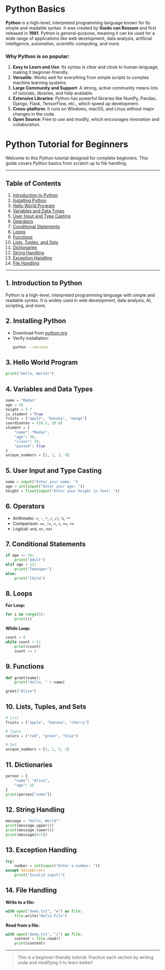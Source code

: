 # Python Basics

**Python** is a high-level, interpreted programming language known for its simple and readable syntax. It was created by **Guido van Rossum** and first released in **1991**. Python is general-purpose, meaning it can be used for a wide range of applications like web development, data analysis, artificial intelligence, automation, scientific computing, and more.

### Why Python is so popular:

1. **Easy to Learn and Use**: Its syntax is clear and close to human language, making it beginner-friendly.
2. **Versatile**: Works well for everything from simple scripts to complex machine learning systems.
3. **Large Community and Support**: A strong, active community means lots of tutorials, libraries, and help available.
4. **Extensive Libraries**: Python has powerful libraries like NumPy, Pandas, Django, Flask, TensorFlow, etc., which speed up development.
5. **Cross-platform**: It runs on Windows, macOS, and Linux without major changes in the code.
6. **Open Source**: Free to use and modify, which encourages innovation and collaboration.

# Python Tutorial for Beginners

Welcome to this Python tutorial designed for complete beginners. This guide covers Python basics from scratch up to file handling.

---

## Table of Contents
1. [Introduction to Python](#1-introduction-to-python)
2. [Installing Python](#2-installing-python)
3. [Hello World Program](#3-hello-world-program)
4. [Variables and Data Types](#4-variables-and-data-types)
5. [User Input and Type Casting](#5-user-input-and-type-casting)
6. [Operators](#6-operators)
7. [Conditional Statements](#7-conditional-statements)
8. [Loops](#8-loops)
9. [Functions](#9-functions)
10. [Lists, Tuples, and Sets](#10-lists-tuples-and-sets)
11. [Dictionaries](#11-dictionaries)
12. [String Handling](#12-string-handling)
13. [Exception Handling](#13-exception-handling)
14. [File Handling](#14-file-handling)

---

## 1. Introduction to Python
Python is a high-level, interpreted programming language with simple and readable syntax. It is widely used in web development, data analysis, AI, scripting, and more.

## 2. Installing Python
- Download from [python.org](https://www.python.org/)
- Verify installation:
  ```bash
  python --version
  ```

## 3. Hello World Program
```python
print("Hello, World!")
```

## 4. Variables and Data Types
```python
name = "Madan"
age = 36
height = 5.7
is_student = True
fruits = ["apple", "banana", "mango"]
coordinates = (10.5, 20.8)
student = {
    "name": "Madan",
    "age": 36,
    "class": 10,
    "passed": True
}
unique_numbers = {1, 2, 3, 4}

```

## 5. User Input and Type Casting
```python
name = input("Enter your name: ")
age = int(input("Enter your age: "))
height = float(input("Enter your height in feet: "))
```

## 6. Operators
- Arithmetic: `+`, `-`, `*`, `/`, `//`, `%`, `**`
- Comparison: `==`, `!=`, `<`, `>`, `<=`, `>=`
- Logical: `and`, `or`, `not`

## 7. Conditional Statements
```python
if age >= 18:
    print("Adult")
elif age > 12:
    print("Teenager")
else:
    print("Child")
```

## 8. Loops
**For Loop:**
```python
for i in range(5):
    print(i)
```

**While Loop:**
```python
count = 0
while count < 5:
    print(count)
    count += 1
```

## 9. Functions
```python
def greet(name):
    print("Hello, " + name)

greet("Alice")
```

## 10. Lists, Tuples, and Sets
```python
# List
fruits = ["apple", "banana", "cherry"]

# Tuple
colors = ("red", "green", "blue")

# Set
unique_numbers = {1, 2, 3, 2}
```

## 11. Dictionaries
```python
person = {
    "name": "Alice",
    "age": 25
}
print(person["name"])
```

## 12. String Handling
```python
message = "Hello, World!"
print(message.upper())
print(message.lower())
print(message[0:5])
```

## 13. Exception Handling
```python
try:
    number = int(input("Enter a number: "))
except ValueError:
    print("Invalid input!")
```

## 14. File Handling
**Write to a file:**
```python
with open("demo.txt", "w") as file:
    file.write("Hello File")
```

**Read from a file:**
```python
with open("demo.txt", "r") as file:
    content = file.read()
    print(content)
```

---

> This is a beginner-friendly tutorial. Practice each section by writing code and modifying it to learn better!
